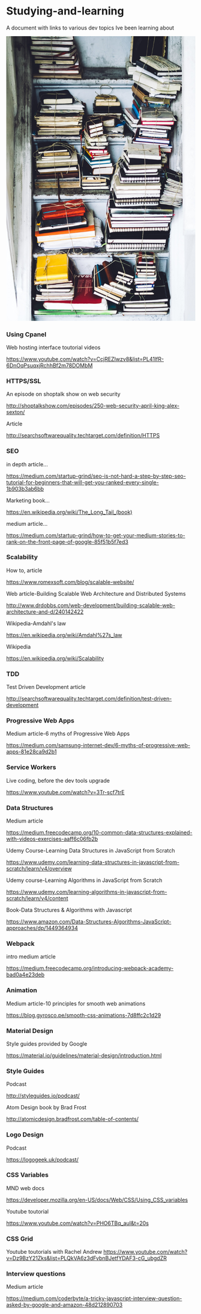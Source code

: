 # Studying-and-learning
A document with links to various dev topics Ive been learning about

![Screenshot](studying.jpg)

### Using Cpanel
Web hosting interface toutorial videos

https://www.youtube.com/watch?v=CcjREZIwzv8&list=PL41lfR-6DnOqPsuqxjRchhBf2m78DOMbM

### HTTPS/SSL
An episode on shoptalk show on web security

http://shoptalkshow.com/episodes/250-web-security-april-king-alex-sexton/

Article

http://searchsoftwarequality.techtarget.com/definition/HTTPS

### SEO
in depth article... 

https://medium.com/startup-grind/seo-is-not-hard-a-step-by-step-seo-tutorial-for-beginners-that-will-get-you-ranked-every-single-1b903b3ab6bb

Marketing book...

https://en.wikipedia.org/wiki/The_Long_Tail_(book)

medium article...

https://medium.com/startup-grind/how-to-get-your-medium-stories-to-rank-on-the-front-page-of-google-85f51b5f7ed3

### Scalability
How to, article

https://www.romexsoft.com/blog/scalable-website/

Web article-Building Scalable Web Architecture and Distributed Systems

http://www.drdobbs.com/web-development/building-scalable-web-architecture-and-d/240142422

Wikipedia-Amdahl's law

https://en.wikipedia.org/wiki/Amdahl%27s_law

Wikipedia

https://en.wikipedia.org/wiki/Scalability

### TDD
Test Driven Development article

http://searchsoftwarequality.techtarget.com/definition/test-driven-development

### Progressive Web Apps
Medium article-6 myths of Progressive Web Apps

https://medium.com/samsung-internet-dev/6-myths-of-progressive-web-apps-81e28ca9d2b1

### Service Workers
Live coding, before the dev tools upgrade

https://www.youtube.com/watch?v=3Tr-scf7trE


### Data Structures
Medium article

https://medium.freecodecamp.org/10-common-data-structures-explained-with-videos-exercises-aaff6c06fb2b

Udemy Course-Learning Data Structures in JavaScript from Scratch

https://www.udemy.com/learning-data-structures-in-javascript-from-scratch/learn/v4/overview

Udemy course-Learning Algorithms in JavaScript from Scratch

https://www.udemy.com/learning-algorithms-in-javascript-from-scratch/learn/v4/content

Book-Data Structures & Algorithms with Javascript

https://www.amazon.com/Data-Structures-Algorithms-JavaScript-approaches/dp/1449364934

### Webpack
intro medium article

https://medium.freecodecamp.org/introducing-webpack-academy-bad0a4e23deb

### Animation
Medium article-10 principles for smooth web animations

https://blog.gyrosco.pe/smooth-css-animations-7d8ffc2c1d29

### Material Design
Style guides provided by Google

https://material.io/guidelines/material-design/introduction.html

### Style Guides
Podcast

http://styleguides.io/podcast/

Atom Design book by Brad Frost

http://atomicdesign.bradfrost.com/table-of-contents/

### Logo Design
Podcast

https://logogeek.uk/podcast/

### CSS Variables
MND web docs

https://developer.mozilla.org/en-US/docs/Web/CSS/Using_CSS_variables

Youtube toutorial

https://www.youtube.com/watch?v=PHO6TBq_auI&t=20s

### CSS Grid
Youtube toutorials with Rachel Andrew
https://www.youtube.com/watch?v=Dz9BzY21Zks&list=PLQkVA6z3dFvbnBJetfYDAF3-cG_ubgdZR

### Interview questions
Medium article

https://medium.com/coderbyte/a-tricky-javascript-interview-question-asked-by-google-and-amazon-48d212890703
